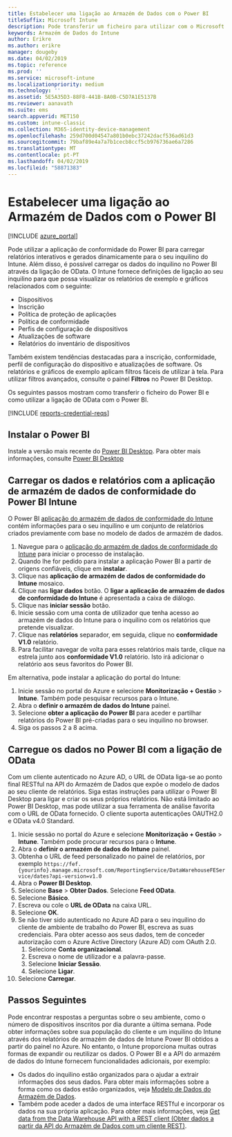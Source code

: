 ```yaml
---
title: Estabelecer uma ligação ao Armazém de Dados com o Power BI
titleSuffix: Microsoft Intune
description: Pode transferir um ficheiro para utilizar com o Microsoft Power BI que lhe permite carregar relatórios interativos gerados automaticamente para o seu inquilino do Microsoft Intune.
keywords: Armazém de Dados do Intune
author: Erikre
ms.author: erikre
manager: dougeby
ms.date: 04/02/2019
ms.topic: reference
ms.prod: ''
ms.service: microsoft-intune
ms.localizationpriority: medium
ms.technology: ''
ms.assetid: 5E5A35D3-88F8-441B-8A0B-C5D7A1E5137B
ms.reviewer: aanavath
ms.suite: ems
search.appverid: MET150
ms.custom: intune-classic
ms.collection: M365-identity-device-management
ms.openlocfilehash: 259d700d04547a801b0ebc37242dacf536ad61d3
ms.sourcegitcommit: 79baf89e4a7a7b1cecb8ccf5cb976736ae6a7286
ms.translationtype: MT
ms.contentlocale: pt-PT
ms.lasthandoff: 04/02/2019
ms.locfileid: "58871383"
---
```

# <a name="connect-to-the-data-warehouse-with-power-bi"></a>Estabelecer uma ligação ao Armazém de Dados com o Power BI

[!INCLUDE [azure_portal](./includes/azure_portal.md)]

Pode utilizar a aplicação de conformidade do Power BI para carregar relatórios interativos e gerados dinamicamente para o seu inquilino do Intune. Além disso, é possível carregar os dados do inquilino no Power BI através da ligação de OData. O Intune fornece definições de ligação ao seu inquilino para que possa visualizar os relatórios de exemplo e gráficos relacionados com o seguinte:  

  -  Dispositivos
  -  Inscrição
  -  Política de proteção de aplicações
  -  Política de conformidade
  -  Perfis de configuração de dispositivos
  -  Atualizações de software
  -  Relatórios do inventário de dispositivos

Também existem tendências destacadas para a inscrição, conformidade, perfil de configuração do dispositivo e atualizações de software. Os relatórios e gráficos de exemplo aplicam filtros fáceis de utilizar à tela. Para utilizar filtros avançados, consulte o painel **Filtros** no Power BI Desktop.

Os seguintes passos mostram como transferir o ficheiro do Power BI e como utilizar a ligação de OData com o Power BI.

[!INCLUDE [reports-credential-reqs](./includes/reports-credential-reqs.md)]

## <a name="install-power-bi"></a>Instalar o Power BI

Instale a versão mais recente do [Power BI Desktop](https://aka.ms/intune/datawarehouseapi/installpowerbi). Para obter mais informações, consulte [Power BI Desktop](https://powerbi.microsoft.com/desktop)

## <a name="load-the-data-and-reports-using-the-power-bi-intune-compliance-data-warehouse-app"></a>Carregar os dados e relatórios com a aplicação de armazém de dados de conformidade do Power BI Intune

O Power BI [aplicação do armazém de dados de conformidade do Intune](https://aka.ms/intune/datawarehouseapi/getpowerbiapp) contém informações para o seu inquilino e um conjunto de relatórios criados previamente com base no modelo de dados de armazém de dados.

1.  Navegue para o [aplicação do armazém de dados de conformidade do Intune](https://aka.ms/intune/datawarehouseapi/getpowerbiapp) para iniciar o processo de instalação.
2.  Quando lhe for pedido para instalar a aplicação Power BI a partir de origens confiáveis, clique em **instalar**.
3.  Clique nas **aplicação de armazém de dados de conformidade do Intune** mosaico.
4.  Clique nas **ligar dados** botão. 
    O **ligar a aplicação de armazém de dados de conformidade do Intune** é apresentada a caixa de diálogo.
5.  Clique nas **iniciar sessão** botão.
6.  Inicie sessão com uma conta de utilizador que tenha acesso ao armazém de dados do Intune para o inquilino com os relatórios que pretende visualizar. 
7.  Clique nas **relatórios** separador, em seguida, clique no **conformidade V1.0** relatório.
8.  Para facilitar navegar de volta para esses relatórios mais tarde, clique na estrela junto aos **conformidade V1.0** relatório. Isto irá adicionar o relatório aos seus favoritos do Power BI.

Em alternativa, pode instalar a aplicação do portal do Intune:

1.  Inicie sessão no portal do Azure e selecione **Monitorização + Gestão** > **Intune**. Também pode pesquisar recursos para o Intune.
2.  Abra o **definir o armazém de dados do Intune** painel.
3.  Selecione **obter a aplicação do Power BI** para aceder e partilhar relatórios do Power BI pré-criadas para o seu inquilino no browser.
4.  Siga os passos 2 a 8 acima.

## <a name="load-the-data-in-power-bi-using-the-odata-link"></a>Carregue os dados no Power BI com a ligação de OData

Com um cliente autenticado no Azure AD, o URL de OData liga-se ao ponto final RESTful na API do Armazém de Dados que expõe o modelo de dados ao seu cliente de relatórios. Siga estas instruções para utilizar o Power BI Desktop para ligar e criar os seus próprios relatórios. Não está limitado ao Power BI Desktop, mas pode utilizar a sua ferramenta de análise favorita com o URL de OData fornecido. O cliente suporta autenticações OAUTH2.0 e OData v4.0 Standard.

1.  Inicie sessão no portal do Azure e selecione **Monitorização + Gestão** > **Intune**. Também pode procurar recursos para o **Intune**.  
2.  Abra o **definir o armazém de dados do Intune** painel.
3. Obtenha o URL de feed personalizado no painel de relatórios, por exemplo `https://fef.{yourinfo}.manage.microsoft.com/ReportingService/DataWarehouseFEService/dates?api-version=v1.0`
4. Abra o **Power BI Desktop**.
5. Selecione **Base** > **Obter Dados**. Selecione **Feed OData**.
6. Selecione **Básico**.
7. Escreva ou cole o **URL de OData** na caixa URL.
8. Selecione **OK**.
9. Se não tiver sido autenticado no Azure AD para o seu inquilino do cliente de ambiente de trabalho do Power BI, escreva as suas credenciais. Para obter acesso aos seus dados, tem de conceder autorização com o Azure Active Directory (Azure AD) com OAuth 2.0.  
    1.  Selecione **Conta organizacional**.  
    2.  Escreva o nome de utilizador e a palavra-passe.  
    3.  Selecione **Iniciar Sessão**.  
    4.  Selecione **Ligar**.  
10. Selecione **Carregar**.

## <a name="next-steps"></a>Passos Seguintes

Pode encontrar respostas a perguntas sobre o seu ambiente, como o número de dispositivos inscritos por dia durante a última semana. Pode obter informações sobre sua população do cliente e um inquilino do Intune através dos relatórios de armazém de dados de Intune Power BI obtidos a partir do painel no Azure. No entanto, o Intune proporciona muitas outras formas de expandir ou reutilizar os dados. O Power BI e a API do armazém de dados do Intune fornecem funcionalidades adicionais, por exemplo:

<!-- -  You can use Power BI Desktop to create additional report types with your data. For example, you could create a custom chart representing the ratio of device manufactures in your enterprise. For more information about creating custom reports with Power BI and the Intune Data Warehouse, see `BLOG POST ON POWER BI`. -->
 -  Os dados do inquilino estão organizados para o ajudar a extrair informações dos seus dados. Para obter mais informações sobre a forma como os dados estão organizados, veja [Modelo de Dados do Armazém de Dados](reports-ref-data-model.md).
 -  Também pode aceder a dados de uma interface RESTful e incorporar os dados na sua própria aplicação. Para obter mais informações, veja [Get data from the Data Warehouse API with a REST client (Obter dados a partir da API do Armazém de Dados com um cliente REST)](reports-proc-data-rest.md).
